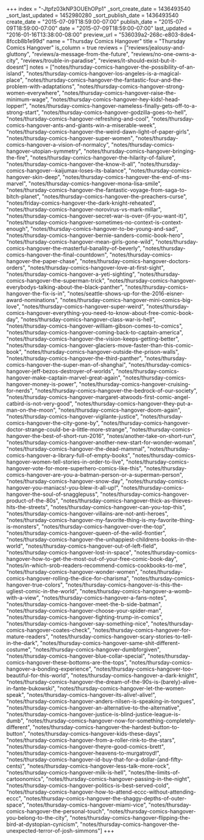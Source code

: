 +++
index = "-Jtpfz03kNP3OUEhOPp1"
_sort_create_date = 1436493540
_sort_last_updated = 1452980280
_sort_publish_date = 1436493540
create_date = "2015-07-09T18:59:00-07:00"
publish_date = "2015-07-09T18:59:00-07:00"
date = "2015-07-09T18:59:00-07:00"
last_updated = "2016-01-16T13:38:00-08:00"
preview_url = "536039a2-268c-e803-8de4-8fccb8b1e99d"
name = "Thursday Comics Hangover"
title = "Thursday Comics Hangover"
is_column = true
reviews = ["reviews/jealousy-and-gluttony", "reviews/a-message-from-the-future", "reviews/no-one-owns-a-city", "reviews/trouble-in-paradise", "reviews/it-should-exist-but-it-doesnt"]
notes = ["notes/thursday-comics-hangover-the-possibility-of-an-island", "notes/thursday-comics-hangover-los-angeles-is-a-magical-place", "notes/thursday-comics-hangover-the-fantastic-four-and-the-problem-with-adaptations", "notes/thursday-comics-hangover-strong-women-everywhere", "notes/thursday-comics-hangover-raise-the-minimum-wage", "notes/thursday-comics-hangover-hey-kids!-head-lopper!", "notes/thursday-comics-hangover-nameless-finally-gets-off-to-a-strong-start", "notes/thursday-comics-hangover-godzilla-goes-to-hell", "notes/thursday-comics-hangover-refreshing-and-cool", "notes/thursday-comics-hangover-ants-and-giants-win-a-miserable-week", "notes/thursday-comics-hangover-the-weird-dawn-light-of-paper-girls", "notes/thursday-comics-hangover-super-women", "notes/thursday-comics-hangover-a-vision-of-normalcy", "notes/thursday-comics-hangover-utopian-symmetry", "notes/thursday-comics-hangover-bringing-the-fire", "notes/thursday-comics-hangover-the-hilarity-of-failure", "notes/thursday-comics-hangover-the-know-it-all", "notes/thursday-comics-hangover--kaijumax-loses-its-balance", "notes/thursday-comics-hangover-skin-deep", "notes/thursday-comics-hangover-the-end-of-ms-marvel", "notes/thursday-comics-hangover-mona-lisa-smile", "notes/thursday-comics-hangover-the-fantastic-voyage-from-saga-to-bitch-planet", "notes/thursday-comics-hangover-the-preachers-curse", "notes/friday-comics-hangover-the-dark-knight-reheated", "notes/thursday-comics-hangover-norovirus-vs-mark-millar", "notes/thursday-comics-hangover-secret-war-is-over-(if-you-want-it)", "notes/thursday-comics-hangover-sometimes-no-context-is-context-enough", "notes/thursday-comics-hangover-to-be-young-and-sad", "notes/thursday-comics-hangover-bernie-sanders-comic-book-hero", "notes/thursday-comics-hangover-mean-girls-gone-wild", "notes/thursday-comics-hangover-the-masterful-banality-of-beverly", "notes/thursday-comics-hangover-the-final-countdown", "notes/thursday-comics-hangover-the-paper-chase", "notes/thursday-comics-hangover-doctors-orders", "notes/thursday-comics-hangover-love-at-first-sight", "notes/thursday-comics-hangover-a-yeti-sighting", "notes/thursday-comics-hangover-the-superman-trick", "notes/thursday-comics-hangover-everybodys-talking-about-the-black-panther", "notes/thursday-comics-hangover-the-fix-is-in", "notes/seattle-shows-up-for-the-2016-eisner-award-nominations", "notes/thursday-comics-hangover-mini-comics-big-love", "notes/thursday-comics-hangover-super-weird", "notes/thursday-comics-hangover-everything-you-need-to-know-about-free-comic-book-day", "notes/thursday-comics-hangover-class-war-is-hell", "notes/thursday-comics-hangover-william-gibson-comes-to-comics", "notes/thursday-comics-hangover-coming-back-to-captain-america", "notes/thursday-comics-hangover-the-vision-keeps-getting-better", "notes/thursday-comics-hangover-glaciers-move-faster-than-this-comic-book", "notes/thursday-comics-hangover-outside-the-prison-walls", "notes/thursday-comics-hangover-the-third-panther", "notes/thursday-comics-hangover-the-super-man-of-shanghai", "notes/thursday-comics-hangover-jeff-bezos-destroyer-of-worlds", "notes/thursday-comics-hangover-make-captain-marvel-great-again", "notes/thursday-comics-hangover-money-is-power", "notes/thursday-comics-hangover-cruising-for-nerds", "notes/thursday-comics-hangover-the-bedrock-of-our-society", "notes/thursday-comics-hangover-margaret-atwoods-first-comic-angel-catbird-is-not-very-good", "notes/thursday-comics-hangover-they-put-a-man-on-the-moon", "notes/thursday-comics-hangover-doom-again", "notes/thursday-comics-hangover-vigilante-justice", "notes/thursday-comics-hangover-the-city-gone-by", "notes/thursday-comics-hangover-doctor-strange-could-be-a-little-more-strange", "notes/thursday-comics-hangover-the-best-of-short-run-2016", "notes/another-take-on-short-run", "notes/thursday-comics-hangover-another-new-start-for-wonder-woman", "notes/thursday-comics-hangover-the-dead-mammal", "notes/thursday-comics-hangover-a-library-full-of-empty-books", "notes/thursday-comics-hangover-women-tell-stories-in-order-to-live", "notes/thursday-comics-hangover-vote-for-more-superhero-comics-like-this", "notes/thursday-comics-hangover-are-you-a-batman-person-or-a-superman-person", "notes/thursday-comics-hangover-snow-day", "notes/thursday-comics-hangover-you-maniacs!-you-blew-it-all-up!", "notes/thursday-comics-hangover-the-soul-of-snagglepuss", "notes/thursday-comics-hangover-product-of-the-80s", "notes/thursday-comics-hangover-thick-as-thieves-hits-the-streets", "notes/thursday-comics-hangover-can-you-top-this", "notes/thursday-comics-hangover-villains-are-not-anti-heroes", "notes/thursday-comics-hangover-my-favorite-thing-is-my-favorite-thing-is-monsters", "notes/thursday-comics-hangover-over-the-top", "notes/thursday-comics-hangover-queen-of-the-wild-frontier", "notes/thursday-comics-hangover-the-unhappiest-childrens-books-in-the-world", "notes/thursday-comics-hangover-out-of-left-field", "notes/thursday-comics-hangover-lost-in-space", "notes/thursday-comics-hangover-how-to-get-the-most-out-of-your-free-comic-book-day", "notes/in-which-srob-readers-recommend-comics-cookbooks-to-me", "notes/thursday-comics-hangover-wonder-women", "notes/thursday-comics-hangover-rolling-the-dice-for-charisma", "notes/thursday-comics-hangover-true-colors", "notes/thursday-comics-hangover-is-this-the-ugliest-comic-in-the-world", "notes/thursday-comics-hangover-a-womb-with-a-view", "notes/thursday-comics-hangover-a-fans-notes", "notes/thursday-comics-hangover-meet-the-b-side-batman", "notes/thursday-comics-hangover-choose-your-spider-man", "notes/thursday-comics-hangover-fighting-trump-in-comics", "notes/thursday-comics-hangover-say-something-nice", "notes/thursday-comics-hangover-coates-check", "notes/thursday-comics-hangover-for-mature-readers", "notes/thursday-comics-hangover-scary-stories-to-tell-in-the-dark", "notes/thursday-comics-hangover-same-shit-different-costume", "notes/thursday-comics-hangover-dumbforgiven", "notes/thursday-comics-hangover-blue-collar-special", "notes/thursday-comics-hangover-these-bottoms-are-the-tops", "notes/thursday-comics-hangover-a-bonding-experience", "notes/thursday-comics-hangover-too-beautiful-for-this-world", "notes/thursday-comics-hangover-a-dark-knight", "notes/thursday-comics-hangover-the-dream-of-the-90s-is-(barely)-alive-in-fante-bukowski", "notes/thursday-comics-hangover-let-the-women-speak", "notes/thursday-comics-hangover-its-alive!-alive!", "notes/thursday-comics-hangover-anders-nilsen-is-speaking-in-tongues", "notes/thursday-comics-hangover-an-alternative-to-the-alternative", "notes/thursday-comics-hangover-justice-is-blind-justice-league-is-dumb", "notes/thursday-comics-hangover-now-for-something-completely-different", "notes/thursday-comics-hangover-the-hardest-button-to-button", "notes/thursday-comics-hangover-kids-these-days", "notes/thursday-comics-hangover-from-a-roller-rink-to-the-stars", "notes/thursday-comics-hangover-theyre-good-comics-brett", "notes/thursday-comics-hangover-heavens-to-murgatroyd!", "notes/thursday-comics-hangover-id-buy-that-for-a-dollar-(and-fifty-cents)", "notes/thursday-comics-hangover-less-talk-more-rock", "notes/thursday-comics-hangover-milk-is-hell", "notes/the-limits-of-cartoonomics", "notes/thursday-comics-hangover-passing-in-the-night", "notes/thursday-comics-hangover-politics-is-best-served-cold", "notes/thursday-comics-hangover-how-to-attend-eccc-without-attending-eccc", "notes/thursday-comics-hangover-the-shaggy-depths-of-outer-space", "notes/thursday-comics-hangover-miami-vice", "notes/thursday-comics-hangover-the-personal-touch", "notes/thursday-comics-hangover-you-belong-to-the-city", "notes/thursday-comics-hangover-flipping-the-bird-at-dystopian-cynicism", "notes/thursday-comics-hangover-the-unexpected-terror-of-josh-simmons"]
+++

